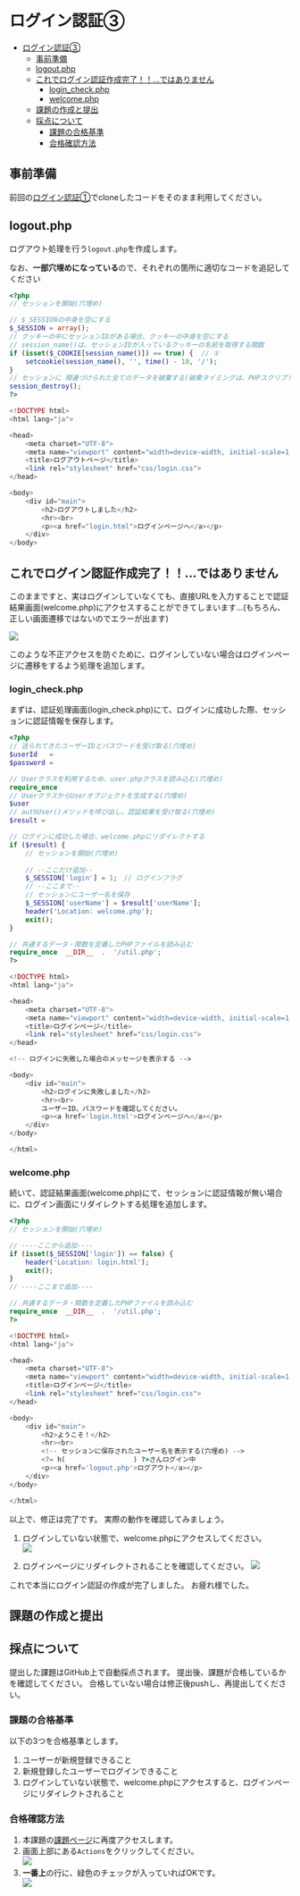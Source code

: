 ﻿# ログイン認証③

- [ログイン認証③](#ログイン認証)
  - [事前準備](#事前準備)
  - [logout.php](#logoutphp)
  - [これでログイン認証作成完了！！...ではありません](#これでログイン認証作成完了ではありません)
    - [login\_check.php](#login_checkphp)
    - [welcome.php](#welcomephp)
  - [課題の作成と提出](#課題の作成と提出)
  - [採点について](#採点について)
    - [課題の合格基準](#課題の合格基準)
    - [合格確認方法](#合格確認方法)

## 事前準備

前回の[ログイン認証①](../login-i/README.md)でcloneしたコードをそのまま利用してください。

## logout.php

ログアウト処理を行う`logout.php`を作成します。

なお、**一部穴埋めになっている**ので、それぞれの箇所に適切なコードを追記してください

```php
<?php
// セッションを開始(穴埋め)

// $_SESSIONの中身を空にする
$_SESSION = array();
// クッキーの中にセッションIDがある場合、クッキーの中身を空にする
// session_name()は、セッションIDが入っているクッキーの名前を取得する関数
if (isset($_COOKIE[session_name()]) == true) {  // ①
    setcookie(session_name(), '', time() - 10, '/');
}
// セッションに 関連づけられた全てのデータを破棄する(破棄タイミングは、PHPスクリプトが実行された後)
session_destroy();
?>

<!DOCTYPE html>
<html lang="ja">

<head>
    <meta charset="UTF-8">
    <meta name="viewport" content="width=device-width, initial-scale=1.0">
    <title>ログアウトページ</title>
    <link rel="stylesheet" href="css/login.css">
</head>

<body>
    <div id="main">
        <h2>ログアウトしました</h2>
        <hr><br>
        <p><a href="login.html">ログインページへ</a></p>
    </div>
</body>
```

## これでログイン認証作成完了！！...ではありません

このままですと、実はログインしていなくても、直接URLを入力することで認証結果画面(welcome.php)にアクセスすることができてしまいます...(もちろん、正しい画面遷移ではないのでエラーが出ます)

![](./images/welcome_php_display_error.png)

このような不正アクセスを防ぐために、ログインしていない場合はログインページに遷移をするよう処理を追加します。

### login_check.php

まずは、認証処理画面(login_check.php)にて、ログインに成功した際、セッションに認証情報を保存します。

```php
<?php
// 送られてきたユーザーIDとパスワードを受け取る(穴埋め)
$userId   = 
$password = 

// Userクラスを利用するため、user.phpクラスを読み込む(穴埋め)
require_once 
// UserクラスからUserオブジェクトを生成する(穴埋め)
$user 
// authUser()メソッドを呼び出し、認証結果を受け取る(穴埋め)
$result = 

// ログインに成功した場合、welcome.phpにリダイレクトする
if ($result) { 
    // セッションを開始(穴埋め)
    
    // --ここだけ追加--
    $_SESSION['login'] = 1;　// ログインフラグ
    // --ここまで--
    // セッションにユーザー名を保存
    $_SESSION['userName'] = $result['userName'];
    header('Location: welcome.php');
    exit();
}

// 共通するデータ・関数を定義したPHPファイルを読み込む
require_once  __DIR__  .  '/util.php';
?>

<!DOCTYPE html>
<html lang="ja">

<head>
    <meta charset="UTF-8">
    <meta name="viewport" content="width=device-width, initial-scale=1.0">
    <title>ログインページ</title>
    <link rel="stylesheet" href="css/login.css">
</head>

<!-- ログインに失敗した場合のメッセージを表示する -->

<body>
    <div id="main">
        <h2>ログインに失敗しました</h2>
        <hr><br>
        ユーザーID、パスワードを確認してください。
        <p><a href='login.html'>ログインページへ</a></p>
    </div>
</body>

</html>
```

### welcome.php

続いて、認証結果画面(welcome.php)にて、セッションに認証情報が無い場合に、ログイン画面にリダイレクトする処理を追加します。

```php
<?php
// セッションを開始(穴埋め)

// ----ここから追加----
if (isset($_SESSION['login']) == false) {
    header('Location: login.html');
    exit();
}
// ----ここまで追加----

// 共通するデータ・関数を定義したPHPファイルを読み込む
require_once  __DIR__  .  '/util.php';
?>

<!DOCTYPE html>
<html lang="ja">

<head>
    <meta charset="UTF-8">
    <meta name="viewport" content="width=device-width, initial-scale=1.0">
    <title>ログインページ</title>
    <link rel="stylesheet" href="css/login.css">
</head>

<body>
    <div id="main">
        <h2>ようこそ！</h2>
        <hr><br>
        <!-- セッションに保存されたユーザー名を表示する(穴埋め) -->
        <?= h(                 ) ?>さんログイン中
        <p><a href='logout.php'>ログアウト</a></p>
    </div>
</body>

</html>
```

以上で、修正は完了です。
実際の動作を確認してみましょう。

1. ログインしていない状態で、welcome.phpにアクセスしてください。<br>
![](./images/url.png)

2. ログインページにリダイレクトされることを確認してください。
![](./images/login_html_display.png)

これで本当にログイン認証の作成が完了しました。
お疲れ様でした。

## 課題の作成と提出

## 採点について

提出した課題はGitHub上で自動採点されます。
提出後、課題が合格しているかを確認してください。
合格していない場合は修正後pushし、再提出してください。

### 課題の合格基準

以下の3つを合格基準とします。

1. ユーザーが新規登録できること
2. 新規登録したユーザーでログインできること
3. ログインしていない状態で、welcome.phpにアクセスすると、ログインページにリダイレクトされること

### 合格確認方法

1. 本課題の[課題ページ](https://classroom.github.com/a/Z_5J2cM9)に再度アクセスします。
2. 画面上部にある`Actions`をクリックしてください。<br>
![](./images/acions.png)
1. **一番上**の行に、緑色のチェックが入っていればOKです。<br>
![](./images/pass.png)
